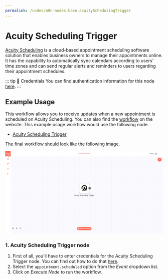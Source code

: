 ```yaml
---
permalink: /nodes/n8n-nodes-base.acuitySchedulingTrigger
---
```


# Acuity Scheduling Trigger

[Acuity Scheduling](https://acuityscheduling.com/) is a cloud-based appointment scheduling software solution that enables business owners to manage their appointments online. It has the capability to automatically sync calendars according to users’ time zones and can send regular alerts and reminders to users regarding their appointment schedules.

::: tip 🔑 Credentials
You can find authentication information for this node [here](../../../credentials/AcuityScheduling/README.md).
:::


## Example Usage

This workflow allows you to receive updates when a new appointment is scheduled on Acuity Scheduling. You can also find the [workflow](https://n8n.io/workflows/533) on the website. This example usage workflow would use the following node.
- [Acuity Scheduling Trigger]()

The final workflow should look like the following image.

![A workflow with the Acuity Scheduling Trigger node](./workflow.png)


### 1. Acuity Scheduling Trigger node

1. First of all, you'll have to enter credentials for the Acuity Scheduling Trigger node. You can find out how to do that [here](../../../credentials/AcuityScheduling/README.md).
2. Select the `appointment.scheduled` option from the *Event* dropdown list.
3. Click on *Execute Node* to run the workflow.
